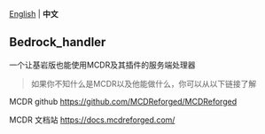 [English](https://github.com/Elec-Glacier/liteloaderv2_handler/blob/master/README.md) | **中文**

Bedrock_handler
--------
一个让基岩版也能使用MCDR及其插件的服务端处理器

>如果你不知什么是MCDR以及他能做什么，你可以从以下链接了解

MCDR github https://github.com/MCDReforged/MCDReforged

MCDR 文档站  https://docs.mcdreforged.com/
